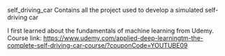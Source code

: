self_driving_car
Contains all the project used to develop a simulated self-driving car

I first learned about the fundamentals of machine learning from Udemy.
Course link: 
https://www.udemy.com/applied-deep-learningtm-the-complete-self-driving-car-course/?couponCode=YOUTUBE09